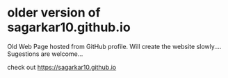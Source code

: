 # older version of sagarkar10.github.io
Old Web Page hosted from GitHub profile.
Will create the website slowly....
Sugestions are welcome...


check out https://sagarkar10.github.io 

